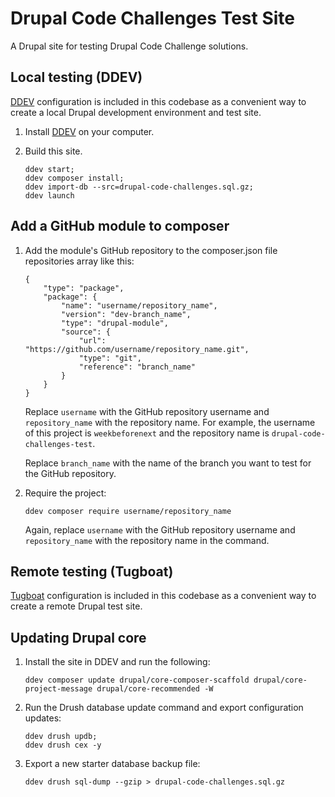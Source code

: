# Drupal Code Challenges Test Site
A Drupal site for testing Drupal Code Challenge solutions.

## Local testing (DDEV)

[DDEV](https://ddev.com/) configuration is included in this codebase as a convenient way to create a local Drupal development environment and test site.

1. Install [DDEV](https://ddev.readthedocs.io/en/stable/) on your computer.

2. Build this site.
    ```
    ddev start;
    ddev composer install;
    ddev import-db --src=drupal-code-challenges.sql.gz;
    ddev launch
    ```

## Add a GitHub module to composer

1. Add the module's GitHub repository to the composer.json file repositories array like this:

    ```
    {
        "type": "package",
        "package": {
            "name": "username/repository_name",
            "version": "dev-branch_name",
            "type": "drupal-module",
            "source": {
                "url": "https://github.com/username/repository_name.git",
                "type": "git",
                "reference": "branch_name"
            }
        }
    }
    ```
    Replace `username` with the GitHub repository username and `repository_name` with the repository name. For example, the username of this project is `weekbeforenext` and the repository name is `drupal-code-challenges-test`.

    Replace `branch_name` with the name of the branch you want to test for the GitHub repository.
  2. Require the project:

      ```
      ddev composer require username/repository_name
      ```
      Again, replace `username` with the GitHub repository username and `repository_name` with the repository name in the command.

## Remote testing (Tugboat)

[Tugboat](https://www.tugboatqa.com/) configuration is included in this codebase as a convenient way to create a remote Drupal test site.

## Updating Drupal core

1. Install the site in DDEV and run the following:

    ```
    ddev composer update drupal/core-composer-scaffold drupal/core-project-message drupal/core-recommended -W
    ```

2. Run the Drush database update command and export configuration updates:

    ```
    ddev drush updb;
    ddev drush cex -y
    ```

3. Export a new starter database backup file:

    ```
    ddev drush sql-dump --gzip > drupal-code-challenges.sql.gz
    ```
